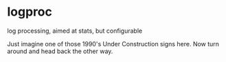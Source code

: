 # logproc

log processing, aimed at stats, but configurable

Just imagine one of those 1990's Under Construction signs here. Now turn around and head back the other way.
